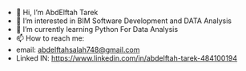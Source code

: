 - 👋 Hi, I’m AbdElftah Tarek
- 👀 I’m interested in BIM Software Development and DATA Analysis
- 🌱 I’m currently learning Python For Data Analysis 
- 📫 How to reach me:
- email: abdelftahsalah748@gmail.com
- Linked IN: https://www.linkedin.com/in/abdelftah-tarek-484100194

<!---
AbdElftah99/AbdElftah99 is a ✨ special ✨ repository because its `README.md` (this file) appears on your GitHub profile.
You can click the Preview link to take a look at your changes.
--->
